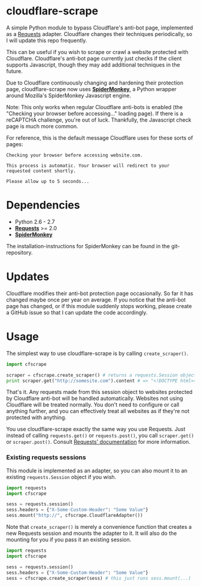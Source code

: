cloudflare-scrape
=================

A simple Python module to bypass Cloudflare's anti-bot page, implemented as a [Requests](https://github.com/kennethreitz/requests) adapter. Cloudflare changes their techniques periodically, so I will update this repo frequently.

This can be useful if you wish to scrape or crawl a website protected with Cloudflare. Cloudflare's anti-bot page currently just checks if the client supports Javascript, though they may add additional techniques in the future.

Due to Cloudflare continuously changing and hardening their protection page, cloudflare-scrape now uses **[SpiderMonkey](https://github.com/davisp/python-spidermonkey)**, a Python wrapper around Mozilla's SpiderMonkey Javascript engine.

Note: This only works when regular Cloudflare anti-bots is enabled (the "Checking your browser before accessing..." loading page). If there is a reCAPTCHA challenge, you're out of luck. Thankfully, the Javascript check page is much more common.

For reference, this is the default message Cloudflare uses for these sorts of pages:

    Checking your browser before accessing website.com.

    This process is automatic. Your browser will redirect to your requested content shortly.

    Please allow up to 5 seconds...

Dependencies
============

* Python 2.6 - 2.7
* **[Requests](https://github.com/kennethreitz/requests)** >= 2.0
* **[SpiderMonkey](https://github.com/davisp/python-spidermonkey)**

The installation-instructions for SpiderMonkey can be found in the git-repository.

Updates
=======

Cloudflare modifies their anti-bot protection page occasionally. So far it has changed maybe once per year on average. If you notice that the anti-bot page has changed, or if this module suddenly stops working, please create a GitHub issue so that I can update the code accordingly.

Usage
=====

The simplest way to use cloudflare-scrape is by calling `create_scraper()`.

```python
import cfscrape

scraper = cfscrape.create_scraper() # returns a requests.Session object
print scraper.get("http://somesite.com").content # => "<!DOCTYPE html><html><head>..."
```

That's it. Any requests made from this session object to websites protected by Cloudflare anti-bot will be handled automatically. Websites not using Cloudflare will be treated normally. You don't need to configure or call anything further, and you can effectively treat all websites as if they're not protected with anything.

You use cloudflare-scrape exactly the same way you use Requests. Just instead of calling `requests.get()` or `requests.post()`, you call `scraper.get()` or `scraper.post()`. Consult [Requests' documentation](http://docs.python-requests.org/en/latest/user/quickstart/) for more information.

### Existing requests sessions

This module is implemented as an adapter, so you can also mount it to an existing `requests.Session` object if you wish.

```python
import requests
import cfscrape

sess = requests.session()
sess.headers = {"X-Some-Custom-Header": "Some Value"}
sess.mount("http://", cfscrape.CloudflareAdapter())
```

Note that `create_scraper()` is merely a convenience function that creates a new Requests session and mounts the adapter to it. It will also do the mounting for you if you pass it an existing session.

```python
import requests
import cfscrape

sess = requests.session()
sess.headers = {"X-Some-Custom-Header": "Some Value"}
sess = cfscrape.create_scraper(sess) # this just runs sess.mount(...)
```
